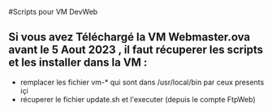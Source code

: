 #Scripts pour VM DevWeb

## Si vous avez Téléchargé la VM Webmaster.ova avant le 5 Aout 2023 , il faut récuperer les scripts et les installer dans la VM :
- remplacer les fichier vm-* qui sont dans /usr/local/bin par ceux presents içi
- récuperer le fichier update.sh et l'executer (depuis le compte FtpWeb)



